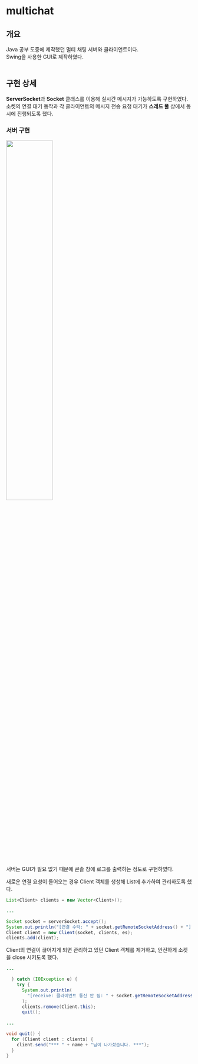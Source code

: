 # multichat
## 개요
Java 공부 도중에 제작했던 멀티 채팅 서버와 클라이언트이다.<br>
Swing을 사용한 GUI로 제작하였다.
<br><br>

## 구현 상세
**ServerSocket**과 **Socket** 클래스를 이용해 실시간 메시지가 가능하도록 구현하였다.<br>
소켓의 연결 대기 동작과 각 클라이언트의 메시지 전송 요청 대기가 **스레드 풀** 상에서 동시에 진행되도록 했다.

### 서버 구현
<img src="https://user-images.githubusercontent.com/46345154/173520547-69c74c3e-c45f-4f78-9150-cf0bc8e5fed7.png" width="50%">

서버는 GUI가 필요 없기 때문에 콘솔 창에 로그를 출력하는 정도로 구현하였다.

새로운 연결 요청이 들어오는 경우 Client 객체를 생성해 List에 추가하여 관리하도록 했다.
```java
List<Client> clients = new Vector<Client>();

...

Socket socket = serverSocket.accept();
System.out.println("[연결 수락: " + socket.getRemoteSocketAddress() + "]");
Client client = new Client(socket, clients, es);
clients.add(client);
```
Client의 연결이 끊어지게 되면 관리하고 있던 Client 객체를 제거하고, 안전하게 소켓을 close 시키도록 했다.
```java
...

  } catch (IOException e) {
    try {
      System.out.println(
        "[receive: 클라이언트 통신 안 됨: " + socket.getRemoteSocketAddress() + "]"
      );
      clients.remove(Client.this);
      quit();
    
...

void quit() {
  for (Client client : clients) {
    client.send("*** " + name + "님이 나가셨습니다. ***");
  }
}

```
